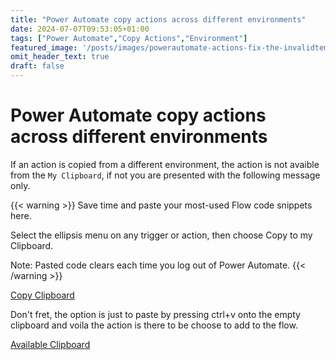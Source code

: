 ```yaml
---
title: "Power Automate copy actions across different environments"
date: 2024-07-07T09:53:05+01:00
tags: ["Power Automate","Copy Actions","Environment"]
featured_image: '/posts/images/powerautomate-actions-fix-the-invalidtemplate-unable-to-process-template-language-expressions-in-action/InvalidTemplate.png'
omit_header_text: true
draft: false
---
```


# Power Automate copy actions across different environments

If an action is copied from a different environment, the action is not avaible from the `My Clipboard`, if not you are presented with the following message only.

{{< warning >}}
Save time and paste your most-used Flow code
snippets here.

Select the ellipsis menu on any trigger or action, then
choose Copy to my Clipboard.

Note: Pasted code clears each time you log out of Power
Automate.
{{< /warning >}}

[Copy Clipboard](../images/powerautomate-copy-action-across-different-environments/CopyClipboard.png)

Don't fret, the option is just to paste by pressing ctrl+v onto the empty clipboard and voila the action is there to be choose to add to the flow.

[Available Clipboard](../images/powerautomate-copy-action-across-different-environments/ActionAvailableIntheClipboard.png)